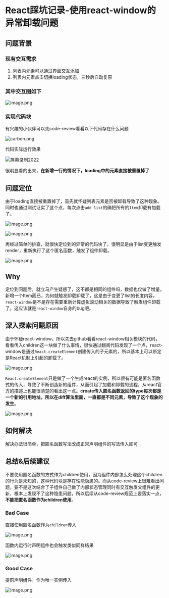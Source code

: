# React踩坑记录-使用react-window的异常卸载问题

## 问题背景

### 现有交互需求

1. 列表内元素可以通过界面交互添加
2. 列表内元素点击切换loading状态，三秒后自动复原

### 其中交互图如下

![image.png](../../assets/2022/1031/01.png)

### 实现代码块

有兴趣的小伙伴可以先code-review看看以下代码存在什么问题

![carbon.png](../../assets/2022/1031/02.png)

代码实际运行效果

![屏幕录制2022](../../assets/2022/1031/01.gif)

很明显看的出来，**在新增一行的情况下，loading中的元素直接被重置掉了**

## 问题定位

由于loading直接被重置掉了，首先就怀疑列表元素是否被卸载导致了这种现象。同时也通过测试证实了这个点，每次点击`add list`的确把所有的`Item`卸载有加载了。

![image.png](../../assets/2022/1031/03.png)

![image.png](../../assets/2022/1031/04.png)

再经过简单的排查，就很快定位到的异常的代码块了，很明显是由于list变更触发render，重新执行了这个匿名函数，触发了组件卸载。  

![image.png](../../assets/2022/1031/05.png)

## Why

定位到问题后，就立马产生疑惑了，这不都是相同的组件吗，数据也仅做了增量，新增一个Item而已，为何就触发卸载卸载了，这是由于变更了list的长度内容，`react-window`是不是存在需要重新计算虚拟滚动相关的数据导致了触发组件卸载了。这应该就是`react-window`自身的bug吧。

## 深入探索问题原因

由于怀疑react-window，所以先去github看看react-window相关模块的代码，看看传入children这一块做了什么事情，很快通过翻阅代码发现了一个点，react-window是通过`React.createElement`创建传入的子元素的，所以基本上可以断定是React机制上引起的卸载了。

![image.png](../../assets/2022/1031/06.png)

`React.createElement`只是做了一个生成react的实例，所以很有可能是匿名函数式的传入，导致了不断创造新的组件，从而引起了加载和卸载的流程，从react官方的描述上也能很清楚的看出这一点。**create传入匿名函数返回的type每次都是一个新的引用地址，所以在diff算法里面，一直都是不同元素，导致了这个现象的发生**。

![image.png](../../assets/2022/1031/07.png)

## 如何解决

解决办法很简单，把匿名函数写法改成正常声明组件的写法传入即可

## 总结&后续建议

不要使用匿名函数的方式作为children使用，因为组件内部怎么处理这个children的行为是未知的，这种代码块是存在性能隐患的。而从code-review上很难看出问题，要不是这次结合了子组件自己做了内部状态管理同时有交互触发父组件的更新，根本上发现不了这种隐患问题，所以后续从code-review规范上要落实一点，**不能把匿名函数作为children使用**。

### Bad Case

直接使用匿名函数作为`children`传入

![image.png](../../assets/2022/1031/08.png)

函数内运行时声明组件也会触发类似同样结果

![image.png](../../assets/2022/1031/09.png)

### Good Case

提前声明组件，作为唯一实例传入

![image.png](../../assets/2022/1031/10.png)
